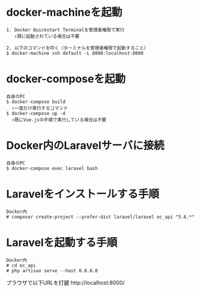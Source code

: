 # docker-machineを起動
```
1. Docker Quickstart Terminalを管理者権限で実行
   ↑既に起動されている場合は不要

2. 以下のコマンドを叩く（ターミナルを管理者権限で起動すること）
$ docker-machine ssh default -L 8000:localhost:8000
```

# docker-composeを起動
```
自身のPC
$ docker-compose build
  ↑一度だけ実行するコマンド
$ docker-compose up -d
  ↑既にVue.jsの手順で実行している場合は不要
```

# Docker内のLaravelサーバに接続
```
自身のPC
$ docker-compose exec laravel bash
```

# Laravelをインストールする手順
```
Docker内
# composer create-project --prefer-dist laravel/laravel ec_api "5.6.*"
```

# Laravelを起動する手順
```
Docker内
# cd ec_api
# php artisan serve --host 0.0.0.0
```

ブラウザで以下URLを打鍵
http://localhost:8000/
